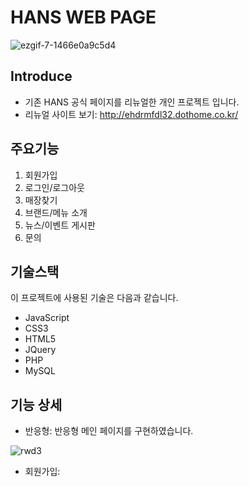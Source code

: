 # HANS WEB PAGE

![ezgif-7-1466e0a9c5d4](https://user-images.githubusercontent.com/81962246/115420662-48e78c00-a236-11eb-8872-9d915735d26c.gif)

## Introduce
- 기존 HANS 공식 페이지를 리뉴얼한 개인 프로젝트 입니다.
- 리뉴얼 사이트 보기: http://ehdrmfdl32.dothome.co.kr/

## 주요기능
1. 회원가입
2. 로그인/로그아웃
3. 매장찾기
4. 브랜드/메뉴 소개
5. 뉴스/이벤트 게시판
6. 문의

## 기술스택
이 프로젝트에 사용된 기술은 다음과 같습니다.
- JavaScript
- CSS3
- HTML5
- JQuery
- PHP
- MySQL

## 기능 상세
- 반응형: 반응형 메인 페이지를 구현하였습니다.

![rwd3](https://user-images.githubusercontent.com/81962246/115572582-01770380-a2fb-11eb-9626-afcca365c465.gif)


- 회원가입: 

